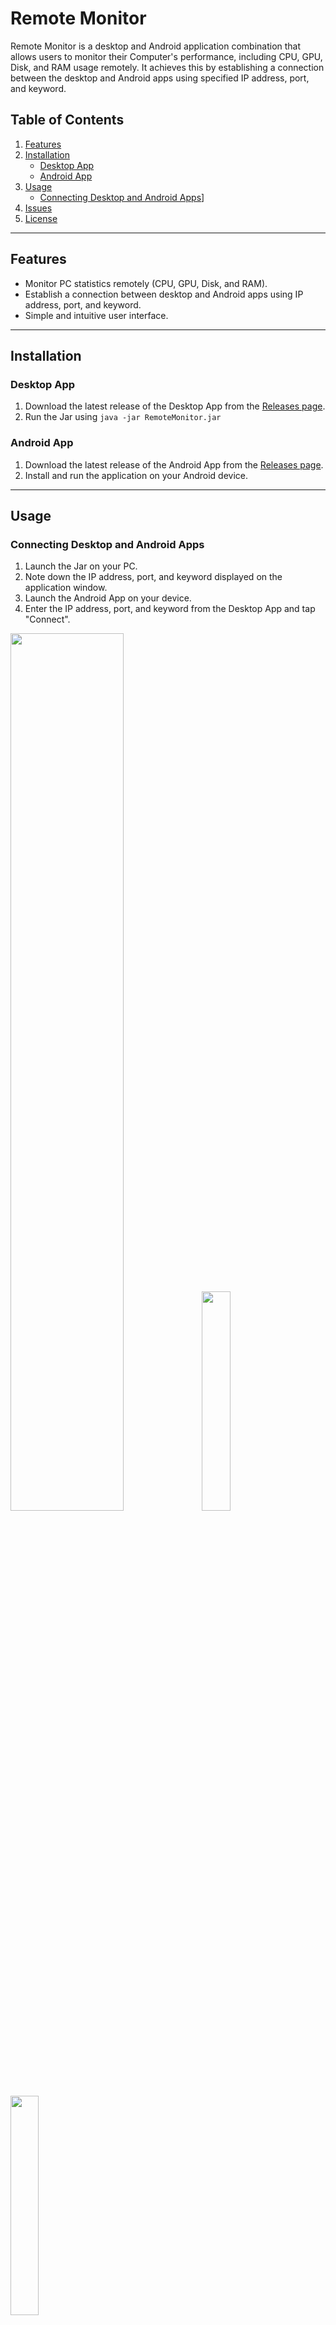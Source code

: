 

# Remote Monitor

Remote Monitor is a desktop and Android application combination that allows users to monitor their Computer's performance, including CPU, GPU, Disk, and RAM usage remotely. It achieves this by establishing a connection between the desktop and Android apps using specified IP address, port, and keyword.

## Table of Contents

1.  [Features](#features)
2.  [Installation](#installation)
    -   [Desktop App](#desktop-app)
    -   [Android App](#android-app)
3.  [Usage](#usage)
    -   [Connecting Desktop and Android Apps](#connecting-desktop-and-android-apps)]
4.  [Issues](#issues)
5. [License](#license)

----------

## Features

-   Monitor PC statistics remotely (CPU, GPU, Disk, and RAM).
-   Establish a connection between desktop and Android apps using IP address, port, and keyword.
-   Simple and intuitive user interface.

----------

## Installation

### Desktop App

1.  Download the latest release of the Desktop App from the [Releases page](https://github.com/km/remotemonitor/releases).
2.  Run the Jar using `java -jar RemoteMonitor.jar`
### Android App

1.  Download the latest release of the Android App from the [Releases page](https://github.com/km/remotemonitor/releases).
2.  Install and run the application on your Android device.

----------

## Usage

### Connecting Desktop and Android Apps

1.  Launch the Jar on your PC.
2.  Note down the IP address, port, and keyword displayed on the application window.
3.  Launch the Android App on your device.
4.  Enter the IP address, port, and keyword from the Desktop App and tap "Connect".
<img src="https://i.imgur.com/X0ysuxO.jpg" width="60%" /> 
<img src="https://i.imgur.com/7hscrcm.jpg" width="30%" /> <img src="https://i.imgur.com/UhdtwzF.jpg" width="30%" />



## Issues

If you encounter any issues while using Remote Monitor, please consider the following troubleshooting steps:

1.  **Connection Problems:** If you experience connection problems, try restarting the application.
    
2.  **Firewall Settings:** Ensure that your firewall is not blocking the application. Adjust your firewall settings if necessary.
    
3.  **Network Limitations:** Currently, the application functions within LAN networks. To use it outside your local network, you can either set up port forwarding or employ a VPN service like [TailScale](https://tailscale.com/).

4. **Variable Statistics:** Keep in mind that not all statistics may be available on every computer. For example, integrated GPUs may not report temperature information.

5. **Single Component Display:** The application currently supports displaying a single instance of each component type (e.g., one CPU or one disk). If your system has multiple components of the same type, only one instance will be shown.

	It's highly recommended to run the desktop application as administrator to avoid any conflicts.
----------

## License

This project is licensed under the MIT License
